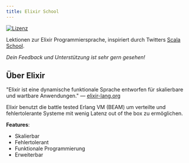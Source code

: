 ```yaml
---
title: Elixir School
---
```


[![Lizenz](//img.shields.io/badge/license-MIT-brightgreen.svg)](http://opensource.org/licenses/MIT)

Lektionen zur Elixir Programmiersprache, inspiriert durch Twitters [Scala School](http://twitter.github.io/scala_school/).

_Dein Feedback und Unterstützung ist sehr gern gesehen!_

## Über Elixir

"Elixir ist eine dynamische funktionale Sprache entworfen für skalierbare und wartbare Anwendungen." — [elixir-lang.org](http://elixir-lang.org/)

Elixir benutzt die battle tested Erlang VM (BEAM) um verteilte und fehlertolerante Systeme mit wenig Latenz out of the box zu ermöglichen.

__Features__:

+ Skalierbar
+ Fehlertolerant
+ Funktionale Programmierung
+ Erweiterbar

